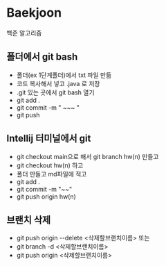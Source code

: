 # Baekjoon
백준 알고리즘

## 폴더에서 git bash

- 폴더(ex 1단계폴더)에서 txt 파일 만듦
- 코드 복사해서 넣고 .java 로 저장
- .git 있는 곳에서 git bash 열기
- git add .
- git commit -m " ~~~ "
- git push

##  Intellij 터미널에서 git

- git checkout main으로 해서 git branch hw(n) 만들고
- git checkout hw(n) 하고
- 폴더 만들고 md파일에 적고
- git add .
- git commit -m "~~"
- git push origin hw(n)

## 브랜치 삭제

- git push origin --delete <삭제할브랜치이름>
또는
- git branch -d <삭제할브랜치이름>
- git push origin <삭제할브랜치이름>
